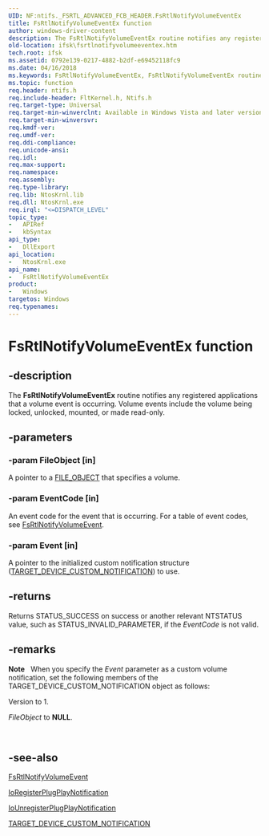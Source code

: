 ```yaml
---
UID: NF:ntifs._FSRTL_ADVANCED_FCB_HEADER.FsRtlNotifyVolumeEventEx
title: FsRtlNotifyVolumeEventEx function
author: windows-driver-content
description: The FsRtlNotifyVolumeEventEx routine notifies any registered applications that a volume event is occurring. Volume events include the volume being locked, unlocked, mounted, or made read-only.
old-location: ifsk\fsrtlnotifyvolumeeventex.htm
tech.root: ifsk
ms.assetid: 0792e139-0217-4882-b2df-e69452118fc9
ms.date: 04/16/2018
ms.keywords: FsRtlNotifyVolumeEventEx, FsRtlNotifyVolumeEventEx routine [Installable File System Drivers], fsrtlref_421ebbf6-0678-4b66-a7c3-00f5914ea05c.xml, ifsk.fsrtlnotifyvolumeeventex, ntifs/FsRtlNotifyVolumeEventEx
ms.topic: function
req.header: ntifs.h
req.include-header: FltKernel.h, Ntifs.h
req.target-type: Universal
req.target-min-winverclnt: Available in Windows Vista and later version of the Windows operating system.
req.target-min-winversvr: 
req.kmdf-ver: 
req.umdf-ver: 
req.ddi-compliance: 
req.unicode-ansi: 
req.idl: 
req.max-support: 
req.namespace: 
req.assembly: 
req.type-library: 
req.lib: NtosKrnl.lib
req.dll: NtosKrnl.exe
req.irql: "<=DISPATCH_LEVEL"
topic_type:
-	APIRef
-	kbSyntax
api_type:
-	DllExport
api_location:
-	NtosKrnl.exe
api_name:
-	FsRtlNotifyVolumeEventEx
product:
-	Windows
targetos: Windows
req.typenames: 
---
```


# FsRtlNotifyVolumeEventEx function


## -description


The <b>FsRtlNotifyVolumeEventEx</b> routine notifies any registered applications that a volume event is occurring. Volume events include the volume  being locked, unlocked, mounted, or made read-only. 


## -parameters




### -param FileObject [in]

A pointer to a <a href="https://msdn.microsoft.com/library/windows/hardware/ff545834">FILE_OBJECT</a> that specifies a volume.


### -param EventCode [in]

An event code for the event that is occurring. For a table of event codes, see <a href="https://msdn.microsoft.com/library/windows/hardware/ff547060">FsRtlNotifyVolumeEvent</a>.


### -param Event [in]

A pointer to the initialized custom notification structure (<a href="https://msdn.microsoft.com/library/windows/hardware/ff564596">TARGET_DEVICE_CUSTOM_NOTIFICATION</a>) to use. 


## -returns



Returns STATUS_SUCCESS on success or another relevant NTSTATUS value, such as STATUS_INVALID_PARAMETER, if the <i>EventCode</i> is not valid.




## -remarks



<div class="alert"><b>Note</b>   When you specify the <i>Event</i> parameter as a custom volume notification, set the following members of the TARGET_DEVICE_CUSTOM_NOTIFICATION object as follows:<p class="note">Version to 1. 

<p class="note"><i>FileObject</i> to <b>NULL</b>.

</div>
<div> </div>



## -see-also




<a href="https://msdn.microsoft.com/library/windows/hardware/ff547060">FsRtlNotifyVolumeEvent</a>



<a href="https://msdn.microsoft.com/library/windows/hardware/ff549526">IoRegisterPlugPlayNotification</a>



<a href="https://msdn.microsoft.com/library/windows/hardware/ff550398">IoUnregisterPlugPlayNotification</a>



<a href="https://msdn.microsoft.com/library/windows/hardware/ff564596">TARGET_DEVICE_CUSTOM_NOTIFICATION</a>
 

 

